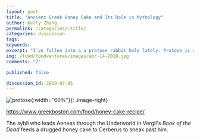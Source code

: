 ```yaml
---
layout: post
title: "Ancient Greek Honey Cake and Its Role in Mythology"
author: Kelly Zhang
permalink: :categories/:title/
categories: discussion
tags:
keywords:
excerpt: "I've fallen into a a protose rabbit hole lately. Protose is a vintage vegetarian product, developed by Kellogg's in the early 1900's."
img: /food/foodventures/images/apr-14-2019.jpg
comments: "2"

published: false

discussion_id: 2019-07-05
---
```


![protose](/food/foodventures/images/#.jpg){:width="60%"}{: .image-right}

https://www.greekboston.com/food/honey-cake-recipe/

The sybil who leads Aeneas through the Underworld in Vergil's *Book of the Dead* feeds a drugged honey cake to Cerberus to sneak past him.
